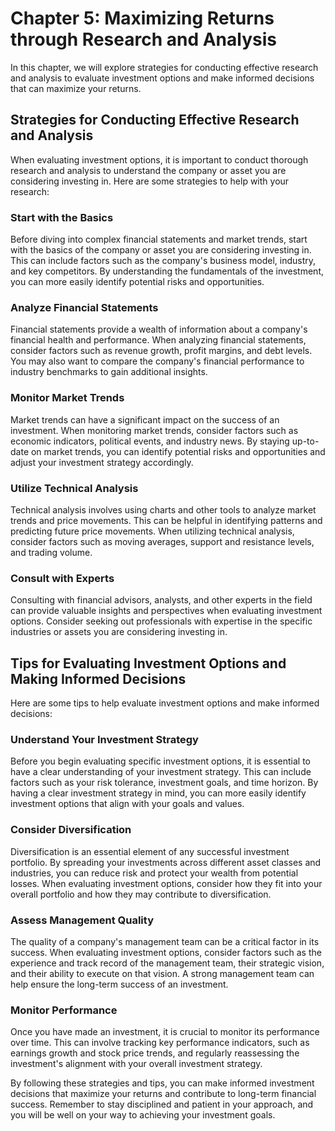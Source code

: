 Chapter 5: Maximizing Returns through Research and Analysis
===========================================================

In this chapter, we will explore strategies for conducting effective research and analysis to evaluate investment options and make informed decisions that can maximize your returns.

Strategies for Conducting Effective Research and Analysis
---------------------------------------------------------

When evaluating investment options, it is important to conduct thorough research and analysis to understand the company or asset you are considering investing in. Here are some strategies to help with your research:

### Start with the Basics

Before diving into complex financial statements and market trends, start with the basics of the company or asset you are considering investing in. This can include factors such as the company's business model, industry, and key competitors. By understanding the fundamentals of the investment, you can more easily identify potential risks and opportunities.

### Analyze Financial Statements

Financial statements provide a wealth of information about a company's financial health and performance. When analyzing financial statements, consider factors such as revenue growth, profit margins, and debt levels. You may also want to compare the company's financial performance to industry benchmarks to gain additional insights.

### Monitor Market Trends

Market trends can have a significant impact on the success of an investment. When monitoring market trends, consider factors such as economic indicators, political events, and industry news. By staying up-to-date on market trends, you can identify potential risks and opportunities and adjust your investment strategy accordingly.

### Utilize Technical Analysis

Technical analysis involves using charts and other tools to analyze market trends and price movements. This can be helpful in identifying patterns and predicting future price movements. When utilizing technical analysis, consider factors such as moving averages, support and resistance levels, and trading volume.

### Consult with Experts

Consulting with financial advisors, analysts, and other experts in the field can provide valuable insights and perspectives when evaluating investment options. Consider seeking out professionals with expertise in the specific industries or assets you are considering investing in.

Tips for Evaluating Investment Options and Making Informed Decisions
--------------------------------------------------------------------

Here are some tips to help evaluate investment options and make informed decisions:

### Understand Your Investment Strategy

Before you begin evaluating specific investment options, it is essential to have a clear understanding of your investment strategy. This can include factors such as your risk tolerance, investment goals, and time horizon. By having a clear investment strategy in mind, you can more easily identify investment options that align with your goals and values.

### Consider Diversification

Diversification is an essential element of any successful investment portfolio. By spreading your investments across different asset classes and industries, you can reduce risk and protect your wealth from potential losses. When evaluating investment options, consider how they fit into your overall portfolio and how they may contribute to diversification.

### Assess Management Quality

The quality of a company's management team can be a critical factor in its success. When evaluating investment options, consider factors such as the experience and track record of the management team, their strategic vision, and their ability to execute on that vision. A strong management team can help ensure the long-term success of an investment.

### Monitor Performance

Once you have made an investment, it is crucial to monitor its performance over time. This can involve tracking key performance indicators, such as earnings growth and stock price trends, and regularly reassessing the investment's alignment with your overall investment strategy.

By following these strategies and tips, you can make informed investment decisions that maximize your returns and contribute to long-term financial success. Remember to stay disciplined and patient in your approach, and you will be well on your way to achieving your investment goals.


